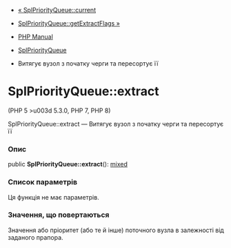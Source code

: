 - [« SplPriorityQueue::current](splpriorityqueue.current.md)
- [SplPriorityQueue::getExtractFlags
»](splpriorityqueue.getextractflags.md)

- [PHP Manual](index.md)
- [SplPriorityQueue](class.splpriorityqueue.md)
- Витягує вузол з початку черги та пересортує її

# SplPriorityQueue::extract

(PHP 5 \>u003d 5.3.0, PHP 7, PHP 8)

SplPriorityQueue::extract — Витягує вузол з початку черги та
пересортує її

### Опис

public **SplPriorityQueue::extract**():
[mixed](language.types.declarations.md#language.types.declarations.mixed)

### Список параметрів

Ця функція не має параметрів.

### Значення, що повертаються

Значення або пріоритет (або те й інше) поточного вузла в залежності
від заданого прапора.
